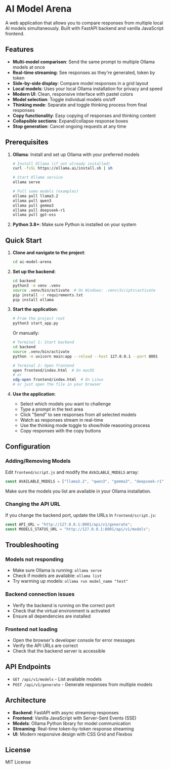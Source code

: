 # AI Model Arena

A web application that allows you to compare responses from multiple local AI models simultaneously. Built with FastAPI backend and vanilla JavaScript frontend.

## Features

- **Multi-model comparison**: Send the same prompt to multiple Ollama models at once
- **Real-time streaming**: See responses as they're generated, token by token
- **Side-by-side display**: Compare model responses in a grid layout
- **Local models**: Uses your local Ollama installation for privacy and speed
- **Modern UI**: Clean, responsive interface with pastel colors
- **Model selection**: Toggle individual models on/off
- **Thinking mode**: Separate and toggle thinking process from final responses
- **Copy functionality**: Easy copying of responses and thinking content
- **Collapsible sections**: Expand/collapse response boxes
- **Stop generation**: Cancel ongoing requests at any time

## Prerequisites

1. **Ollama**: Install and set up Ollama with your preferred models
   ```bash
   # Install Ollama (if not already installed)
   curl -fsSL https://ollama.ai/install.sh | sh
   
   # Start Ollama service
   ollama serve
   
   # Pull some models (examples)
   ollama pull llama3.2
   ollama pull qwen3
   ollama pull gemma3
   ollama pull deepseek-r1
   ollama pull gpt-oss
   ```

2. **Python 3.8+**: Make sure Python is installed on your system

## Quick Start

1. **Clone and navigate to the project**:
   ```bash
   cd ai-model-arena
   ```

2. **Set up the backend**:
   ```bash
   cd backend
   python3 -m venv .venv
   source .venv/bin/activate  # On Windows: .venv\Scripts\activate
   pip install -r requirements.txt
   pip install ollama
   ```

3. **Start the application**:
   ```bash
   # From the project root
   python3 start_app.py
   ```

   Or manually:
   ```bash
   # Terminal 1: Start backend
   cd backend
   source .venv/bin/activate
   python -m uvicorn main:app --reload --host 127.0.0.1 --port 8001
   
   # Terminal 2: Open frontend
   open frontend/index.html  # On macOS
   # or
   xdg-open frontend/index.html  # On Linux
   # or just open the file in your browser
   ```

4. **Use the application**:
   - Select which models you want to challenge
   - Type a prompt in the text area
   - Click "Send" to see responses from all selected models
   - Watch as responses stream in real-time
   - Use the thinking mode toggle to show/hide reasoning process
   - Copy responses with the copy buttons

## Configuration

### Adding/Removing Models

Edit `frontend/script.js` and modify the `AVAILABLE_MODELS` array:

```javascript
const AVAILABLE_MODELS = ["llama3.2", "qwen3", "gemma3", "deepseek-r1", "gpt-oss"];
```

Make sure the models you list are available in your Ollama installation.

### Changing the API URL

If you change the backend port, update the URLs in `frontend/script.js`:

```javascript
const API_URL = "http://127.0.0.1:8001/api/v1/generate";
const MODELS_STATUS_URL = "http://127.0.0.1:8001/api/v1/models";
```

## Troubleshooting

### Models not responding
- Make sure Ollama is running: `ollama serve`
- Check if models are available: `ollama list`
- Try warming up models: `ollama run model_name "test"`

### Backend connection issues
- Verify the backend is running on the correct port
- Check that the virtual environment is activated
- Ensure all dependencies are installed

### Frontend not loading
- Open the browser's developer console for error messages
- Verify the API URLs are correct
- Check that the backend server is accessible

## API Endpoints

- `GET /api/v1/models` - List available models
- `POST /api/v1/generate` - Generate responses from multiple models

## Architecture

- **Backend**: FastAPI with async streaming responses
- **Frontend**: Vanilla JavaScript with Server-Sent Events (SSE)
- **Models**: Ollama Python library for model communication
- **Streaming**: Real-time token-by-token response streaming
- **UI**: Modern responsive design with CSS Grid and Flexbox

## License

MIT License
